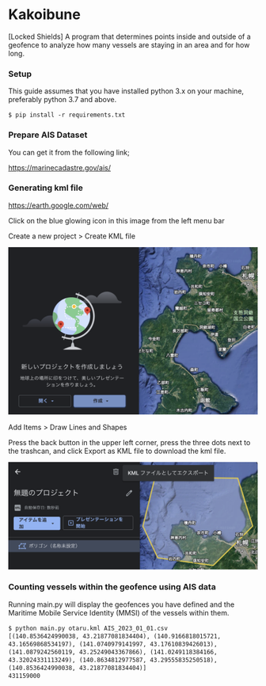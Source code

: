 # Kakoibune

[Locked Shields] A program that determines points inside and outside of a geofence to analyze how many vessels are staying in an area and for how long.

### Setup

This guide assumes that you have installed python 3.x on your machine, preferably python 3.7 and above.

```
$ pip install -r requirements.txt
```

### Prepare AIS Dataset

You can get it from the following link;

https://marinecadastre.gov/ais/

### Generating kml file

https://earth.google.com/web/

Click on the blue glowing icon in this image from the left menu bar 

Create a new project > Create KML file 

![google earth](img/google_earth.png)

Add Items > Draw Lines and Shapes

Press the back button in the upper left corner, press the three dots next to the trashcan, and click Export as KML file to download the kml file.

![export kml file](img/draw.png)


### Counting vessels within the geofence using AIS data

Running main.py will display the geofences you have defined and the Maritime Mobile Service Identity (MMSI) of the vessels within them.

```
$ python main.py otaru.kml AIS_2023_01_01.csv
[(140.8536424990038, 43.21877081834404), (140.9166818015721, 43.16569868534197), (141.0740979141997, 43.17610839426013), (141.0879242560119, 43.25249043367866), (141.0249118384166, 43.32024331113249), (140.8634812977587, 43.29555835250518), (140.8536424990038, 43.21877081834404)]
431159000
```
